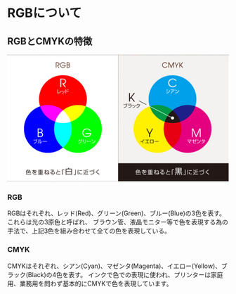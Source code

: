 # RGBについて
## RGBとCMYKの特徴
![cmyk](./assets/img/rgb-cmyk.jpg)

### RGB
RGBはそれぞれ、レッド(Red)、グリーン(Green)、ブルー(Blue)の3色を表す。  
これらは光の3原色と呼ばれ、 ブラウン管、液晶モニター等で色を表現する為の手法で、上記3色を組み合わせて全ての色を表現している。
### CMYK
CMYKはそれぞれ、シアン(Cyan)、マゼンタ(Magenta)、イエロー(Yellow)、ブラック(Black)の4色を表す。
インクで色での表現に使われ、プリンターは家庭用、業務用を問わず基本的にCMYKで色を表現しています。
